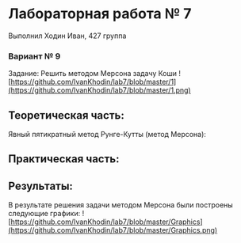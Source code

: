 # Лабораторная работа № 7

Выполнил Ходин Иван, 427 группа

### Вариант № 9

Задание: Решить методом Мерсона задачу Коши 
![https://github.com/IvanKhodin/lab7/blob/master/1](https://github.com/IvanKhodin/lab7/blob/master/1.png)

## Теоретическая часть:

Явный пятикратный метод Рунге-Кутты (метод Мерсона): 

## Практическая часть:

## Результаты:

В результате решения задачи методом Мерсона были построены следующие графики: ![https://github.com/IvanKhodin/lab7/blob/master/Graphics](https://github.com/IvanKhodin/lab7/blob/master/Graphics.png)





